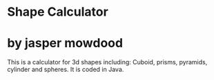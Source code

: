 # Shape Calculator
# by jasper mowdood
This is a calculator for 3d shapes including: Cuboid, prisms, pyramids, cylinder and spheres.
It is coded in Java.
